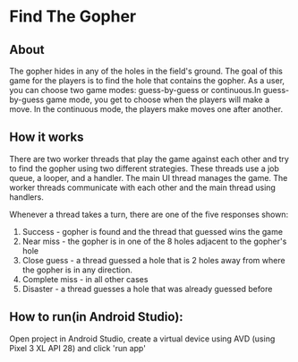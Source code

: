 # Find The Gopher
## About

The gopher hides in any of the holes in the field's ground. The goal of this game for the players is to find the hole that contains the gopher. 
As a user, you can choose two game modes: guess-by-guess or continuous.In guess-by-guess game mode, you get to choose when the players will make a move. In the continuous mode, the players make moves one after another. 

## How it works
There are two worker threads that play the game against each other and try to find the gopher using two different strategies.
These threads use a job queue, a looper, and a handler. The main UI thread manages the game. The worker threads communicate with each other and the main thread using handlers.  

Whenever a thread takes a turn, there are one of the five responses shown:
1. Success - gopher is found and the thread that guessed wins the game
2. Near miss - the gopher is in one of the 8 holes adjacent to the gopher's hole
3. Close guess - a thread guessed a hole that is 2 holes away from where the gopher is in any direction.
4. Complete miss - in all other cases 
5. Disaster - a thread guesses a hole that was already guessed before


## How to run(in Android Studio):

Open project in Android Studio, create a virtual device using AVD (using Pixel 3 XL API 28) and click 'run app'

